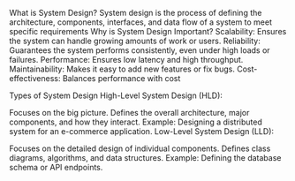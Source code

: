 What is System Design?
System design is the process of defining the architecture, components, interfaces, and data flow of a system to meet specific requirements
Why is System Design Important?
Scalability: Ensures the system can handle growing amounts of work or users.
Reliability: Guarantees the system performs consistently, even under high loads or failures.
Performance: Ensures low latency and high throughput.
Maintainability: Makes it easy to add new features or fix bugs.
Cost-effectiveness: Balances performance with cost

Types of System Design
High-Level System Design (HLD):

Focuses on the big picture.
Defines the overall architecture, major components, and how they interact.
Example: Designing a distributed system for an e-commerce application.
Low-Level System Design (LLD):

Focuses on the detailed design of individual components.
Defines class diagrams, algorithms, and data structures.
Example: Defining the database schema or API endpoints.
